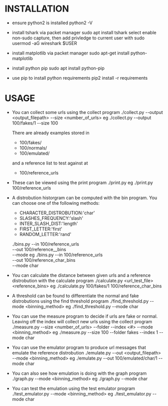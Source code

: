 
# INSTALLATION

- ensure python2 is installed
python2 -V

- install tshark via packet manager
sudo apt install tshark
select enable non-sudo capture, then add privledge to current user with
sudo usermod -aG wireshark $USER 

- install matplotlib via packet manager
sudo apt-get install python-matplotlib

- install python pip
sudo apt install python-pip

- use pip to install python requirements
pip2 install -r requirements

# USAGE

- You can collect some urls using the collect program
./collect.py --output <output_filepath> --size <number_of_urls>
eg ./collect.py --output 100/fakes/1 --size 100

  There are already examples stored in

  - 100/fakes/
  - 100/normals/
  - 100/emulated/
  
  and a reference list to test against at
  - 100/reference_urls
  
- These can be viewed using the print program
./print.py <filepath>
eg ./print.py 100/reference_urls

- A distrobution historgram can be computed with the bin program. You can choose one of the following methods:
  - CHARACTER_DISTROBUTION:'char'
  - SLASHES_FREQUENCY:'slash'
  - INTER_SLASH_DIST:'length'
  - FIRST_LETTER:'first'
  - RANDOM_LETTER:'rand'

  ./bins.py --in 100/reference_urls \
	--out 100/reference_<method>_bins \
	--mode <method>
  eg ./bins.py --in 100/reference_urls \
	--out 100/reference_char_bins \
	--mode char
	
- You can calculate the distance between given urls and a reference distrobution with the calculate program
./calculate.py <url_test_file> <reference_bins>
eg ./calculate.py 100/fakes/1 100/reference_char_bins

- A threshold can be found to differentiate the normal and fake distrobutions using the find threshold program
./find_threshold.py --mode <binning_method>
eg ./find_threshold.py --mode char

- You can use the measure program to decide if urls are fake or normal. Leaving off the index will collect new urls using the collect program
./measure.py --size <number_of_urls> --folder <folder> --index <#> --mode <binning_method>
eg ./measure.py --size 100 --folder fakes --index 1 --mode char

- You can use the emulator program to produce url messages that emulate the reference distrobution
./emulate.py --out <output_filepath> --mode <binning_method>
eg ./emulate.py --out 100/emulated/char/1 --mode char

- You can also see how emulation is doing with the graph program
./graph.py --mode <binning_method>
eg ./graph.py --mode char

- You can test the emulation using the test emulator program
./test_emulator.py --mode <binning_method>
eg ./test_emulator.py --mode char

